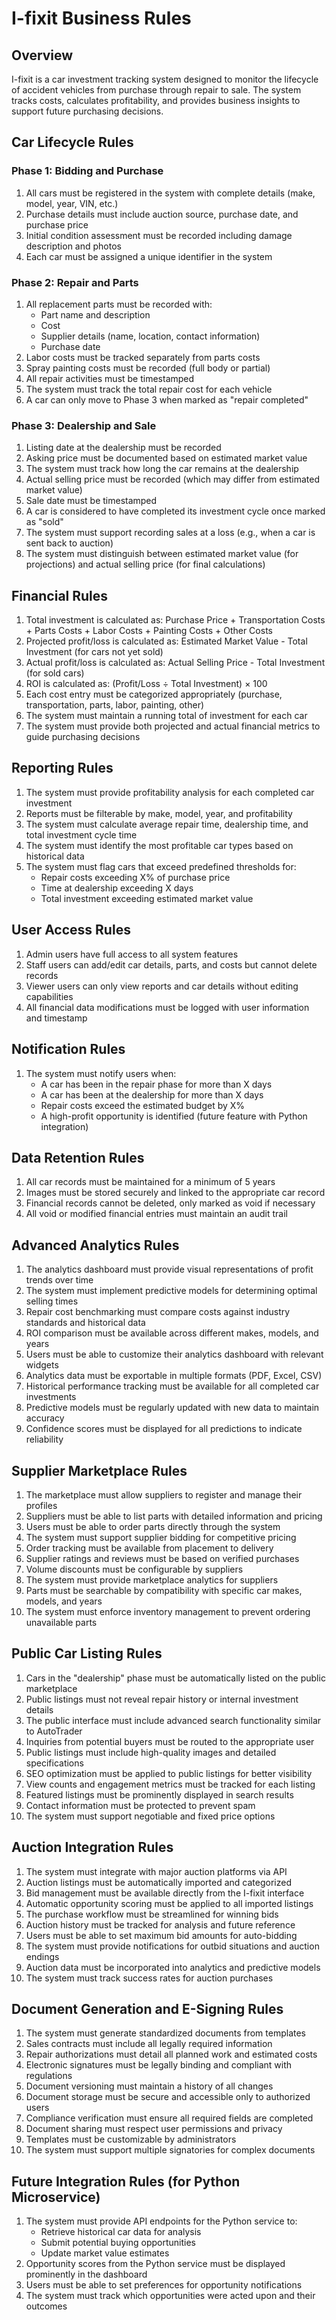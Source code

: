 # I-fixit Business Rules

## Overview
I-fixit is a car investment tracking system designed to monitor the lifecycle of accident vehicles from purchase through repair to sale. The system tracks costs, calculates profitability, and provides business insights to support future purchasing decisions.

## Car Lifecycle Rules

### Phase 1: Bidding and Purchase
1. All cars must be registered in the system with complete details (make, model, year, VIN, etc.)
2. Purchase details must include auction source, purchase date, and purchase price
3. Initial condition assessment must be recorded including damage description and photos
4. Each car must be assigned a unique identifier in the system

### Phase 2: Repair and Parts
1. All replacement parts must be recorded with:
   - Part name and description
   - Cost
   - Supplier details (name, location, contact information)
   - Purchase date
2. Labor costs must be tracked separately from parts costs
3. Spray painting costs must be recorded (full body or partial)
4. All repair activities must be timestamped
5. The system must track the total repair cost for each vehicle
6. A car can only move to Phase 3 when marked as "repair completed"

### Phase 3: Dealership and Sale
1. Listing date at the dealership must be recorded
2. Asking price must be documented based on estimated market value
3. The system must track how long the car remains at the dealership
4. Actual selling price must be recorded (which may differ from estimated market value)
5. Sale date must be timestamped
6. A car is considered to have completed its investment cycle once marked as "sold"
7. The system must support recording sales at a loss (e.g., when a car is sent back to auction)
8. The system must distinguish between estimated market value (for projections) and actual selling price (for final calculations)

## Financial Rules
1. Total investment is calculated as: Purchase Price + Transportation Costs + Parts Costs + Labor Costs + Painting Costs + Other Costs
2. Projected profit/loss is calculated as: Estimated Market Value - Total Investment (for cars not yet sold)
3. Actual profit/loss is calculated as: Actual Selling Price - Total Investment (for sold cars)
4. ROI is calculated as: (Profit/Loss ÷ Total Investment) × 100
5. Each cost entry must be categorized appropriately (purchase, transportation, parts, labor, painting, other)
6. The system must maintain a running total of investment for each car
7. The system must provide both projected and actual financial metrics to guide purchasing decisions

## Reporting Rules
1. The system must provide profitability analysis for each completed car investment
2. Reports must be filterable by make, model, year, and profitability
3. The system must calculate average repair time, dealership time, and total investment cycle time
4. The system must identify the most profitable car types based on historical data
5. The system must flag cars that exceed predefined thresholds for:
   - Repair costs exceeding X% of purchase price
   - Time at dealership exceeding X days
   - Total investment exceeding estimated market value

## User Access Rules
1. Admin users have full access to all system features
2. Staff users can add/edit car details, parts, and costs but cannot delete records
3. Viewer users can only view reports and car details without editing capabilities
4. All financial data modifications must be logged with user information and timestamp

## Notification Rules
1. The system must notify users when:
   - A car has been in the repair phase for more than X days
   - A car has been at the dealership for more than X days
   - Repair costs exceed the estimated budget by X%
   - A high-profit opportunity is identified (future feature with Python integration)

## Data Retention Rules
1. All car records must be maintained for a minimum of 5 years
2. Images must be stored securely and linked to the appropriate car record
3. Financial records cannot be deleted, only marked as void if necessary
4. All void or modified financial entries must maintain an audit trail

## Advanced Analytics Rules
1. The analytics dashboard must provide visual representations of profit trends over time
2. The system must implement predictive models for determining optimal selling times
3. Repair cost benchmarking must compare costs against industry standards and historical data
4. ROI comparison must be available across different makes, models, and years
5. Users must be able to customize their analytics dashboard with relevant widgets
6. Analytics data must be exportable in multiple formats (PDF, Excel, CSV)
7. Historical performance tracking must be available for all completed car investments
8. Predictive models must be regularly updated with new data to maintain accuracy
9. Confidence scores must be displayed for all predictions to indicate reliability

## Supplier Marketplace Rules
1. The marketplace must allow suppliers to register and manage their profiles
2. Suppliers must be able to list parts with detailed information and pricing
3. Users must be able to order parts directly through the system
4. The system must support supplier bidding for competitive pricing
5. Order tracking must be available from placement to delivery
6. Supplier ratings and reviews must be based on verified purchases
7. Volume discounts must be configurable by suppliers
8. The system must provide marketplace analytics for suppliers
9. Parts must be searchable by compatibility with specific car makes, models, and years
10. The system must enforce inventory management to prevent ordering unavailable parts

## Public Car Listing Rules
1. Cars in the "dealership" phase must be automatically listed on the public marketplace
2. Public listings must not reveal repair history or internal investment details
3. The public interface must include advanced search functionality similar to AutoTrader
4. Inquiries from potential buyers must be routed to the appropriate user
5. Public listings must include high-quality images and detailed specifications
6. SEO optimization must be applied to public listings for better visibility
7. View counts and engagement metrics must be tracked for each listing
8. Featured listings must be prominently displayed in search results
9. Contact information must be protected to prevent spam
10. The system must support negotiable and fixed price options

## Auction Integration Rules
1. The system must integrate with major auction platforms via API
2. Auction listings must be automatically imported and categorized
3. Bid management must be available directly from the I-fixit interface
4. Automatic opportunity scoring must be applied to all imported listings
5. The purchase workflow must be streamlined for winning bids
6. Auction history must be tracked for analysis and future reference
7. Users must be able to set maximum bid amounts for auto-bidding
8. The system must provide notifications for outbid situations and auction endings
9. Auction data must be incorporated into analytics and predictive models
10. The system must track success rates for auction purchases

## Document Generation and E-Signing Rules
1. The system must generate standardized documents from templates
2. Sales contracts must include all legally required information
3. Repair authorizations must detail all planned work and estimated costs
4. Electronic signatures must be legally binding and compliant with regulations
5. Document versioning must maintain a history of all changes
6. Document storage must be secure and accessible only to authorized users
7. Compliance verification must ensure all required fields are completed
8. Document sharing must respect user permissions and privacy
9. Templates must be customizable by administrators
10. The system must support multiple signatories for complex documents

## Future Integration Rules (for Python Microservice)
1. The system must provide API endpoints for the Python service to:
   - Retrieve historical car data for analysis
   - Submit potential buying opportunities
   - Update market value estimates
2. Opportunity scores from the Python service must be displayed prominently in the dashboard
3. Users must be able to set preferences for opportunity notifications
4. The system must track which opportunities were acted upon and their outcomes
